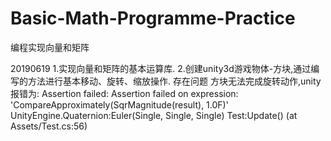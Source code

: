 # Basic-Math-Programme-Practice
编程实现向量和矩阵

20190619
  1.实现向量和矩阵的基本运算库.
  2.创建unity3d游戏物体-方块,通过编写的方法进行基本移动、旋转、缩放操作.
  存在问题
  方块无法完成旋转动作,unity报错为:
  Assertion failed: Assertion failed on expression: 'CompareApproximately(SqrMagnitude(result), 1.0F)'
  UnityEngine.Quaternion:Euler(Single, Single, Single)
  Test:Update() (at Assets/Test.cs:56)
